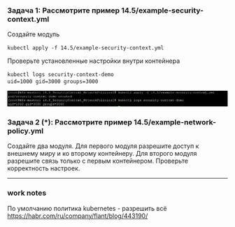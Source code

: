 ### Задача 1: Рассмотрите пример 14.5/example-security-context.yml
Создайте модуль
```
kubectl apply -f 14.5/example-security-context.yml
```

Проверьте установленные настройки внутри контейнера
```
kubectl logs security-context-demo
uid=1000 gid=3000 groups=3000
```
![](https://github.com/murzinvit/screen_1/blob/5027a83ffe84403e5cc2cb87cc6c12e82c614003/Kuber_run_context.jpg) </br>

### Задача 2 (*): Рассмотрите пример 14.5/example-network-policy.yml
Создайте два модуля. Для первого модуля разрешите доступ к внешнему миру
и ко второму контейнеру. Для второго модуля разрешите связь только с
первым контейнером. Проверьте корректность настроек.

---
### work notes
По умолчанию политика kubernetes - разрешить всё </br>
https://habr.com/ru/company/flant/blog/443190/ </br>

